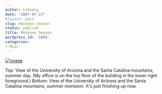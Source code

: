 ```yaml
---
author: kjhealy
date: "2007-07-23"
#layout: post
slug: monsoon-season
status: publish
title: Monsoon Season
wordpress_id: '1069'
categories:
- Misc
---
```


[![image](http://www.kieranhealy.org/files/misc/weathersm.png)](http://www.kieranhealy.org/files/misc/weather.png)

Top: View of the University of Arizona and the Santa Catalina mountains, summer day. (My office is on the top floor of the building in the lower right foreground.) Bottom: View of the University of Arizona and the Santa Catalina mountains, summer monsoon. It's just finishing up now.
